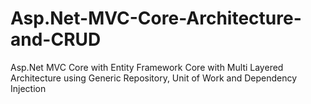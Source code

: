 # Asp.Net-MVC-Core-Architecture-and-CRUD
Asp.Net  MVC Core with Entity Framework Core with Multi Layered Architecture using Generic Repository, Unit of Work and Dependency Injection
